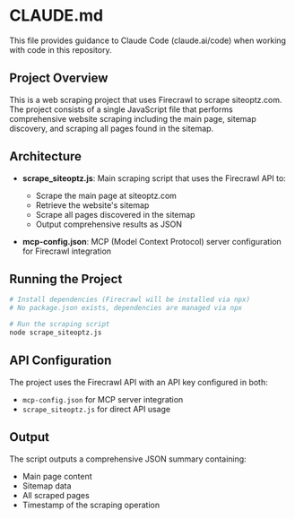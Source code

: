 # CLAUDE.md

This file provides guidance to Claude Code (claude.ai/code) when working with code in this repository.

## Project Overview

This is a web scraping project that uses Firecrawl to scrape siteoptz.com. The project consists of a single JavaScript file that performs comprehensive website scraping including the main page, sitemap discovery, and scraping all pages found in the sitemap.

## Architecture

- **scrape_siteoptz.js**: Main scraping script that uses the Firecrawl API to:
  - Scrape the main page at siteoptz.com
  - Retrieve the website's sitemap
  - Scrape all pages discovered in the sitemap
  - Output comprehensive results as JSON

- **mcp-config.json**: MCP (Model Context Protocol) server configuration for Firecrawl integration

## Running the Project

```bash
# Install dependencies (Firecrawl will be installed via npx)
# No package.json exists, dependencies are managed via npx

# Run the scraping script
node scrape_siteoptz.js
```

## API Configuration

The project uses the Firecrawl API with an API key configured in both:
- `mcp-config.json` for MCP server integration
- `scrape_siteoptz.js` for direct API usage

## Output

The script outputs a comprehensive JSON summary containing:
- Main page content
- Sitemap data
- All scraped pages
- Timestamp of the scraping operation
